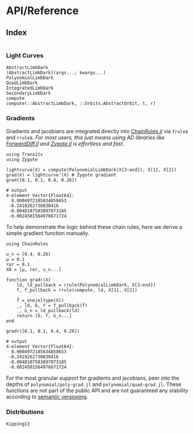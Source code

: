 # API/Reference

## Index

```@index
```

### Light Curves

```@docs
AbstractLimbDark
(AbstractLimbDark)(args...; kwargs...)
PolynomialLimbDark
QuadLimbDark
IntegratedLimbDark
SecondaryLimbDark
compute
compute(::AbstractLimbDark, ::Orbits.AbstractOrbit, t, r)
```

### Gradients

Gradients and jacobians are integrated directly into [ChainRules.jl](https://github.com/juliadiff/ChainRules.jl) via `frule`s and `rrule`s. *For most users, this just means using AD libraries like [ForwardDiff.jl](https://github.com/juliadiff/ForwardDiff.jl) and [Zygote.jl](https://github.com/FluxML/Zygote.jl) is effortless and fast*.

```jldoctest grads
using Transits
using Zygote

lightcurve(X) = compute(PolynomialLimbDark(X[3:end]), X[1], X[2])
grad(X) = lightcurve'(X) # Zygote gradient
grad([0.1, 0.1, 0.4, 0.26])

# output
4-element Vector{Float64}:
  0.0004972185834858653
 -0.2419262730830416
 -0.0048107583897073185
 -0.0024501564976671724
```

To help demonstrate the logic behind these chain rules, here we derive a simple gradient function manually.

```jldoctest grads
using ChainRules

u_n = [0.4, 0.26]
μ = 0.1
ror = 0.1
X0 = [μ, ror, u_n...]

function gradr(X)
    ld, ld_pullback = rrule(PolynomialLimbDark, X[3:end])
    f, f_pullback = rrule(compute, ld, X[1], X[2])

    f̄ = one(eltype(X))
    _, l̄d, b̄, r̄ = f_pullback(f̄)
    _, ū_n = ld_pullback(l̄d)
    return [b̄, r̄, ū_n...]
end

gradr([0.1, 0.1, 0.4, 0.26])

# output
4-element Vector{Float64}:
  0.0004972185834858653
 -0.2419262730830416
 -0.0048107583897073185
 -0.0024501564976671724
```

For the most granular support for gradients and jacobians, peer into the depths of `polynomial/poly-grad.jl` and `polynomial/quad-grad.jl`. These functions are not part of the public API and are not guaranteed any stability according to [semantic versioning](https://semver.org/).

### Distributions

```@docs
Kipping13
```
